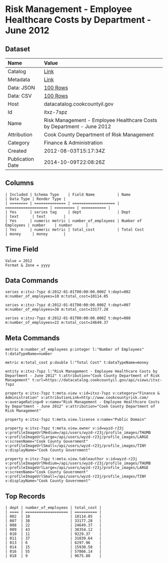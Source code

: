 # Risk Management - Employee Healthcare Costs by Department - June 2012

## Dataset

| Name | Value |
| :--- | :---- |
| Catalog | [Link](https://catalog.data.gov/dataset/risk-management-employee-healthcare-costs-by-department-june-2012-71bfc) |
| Metadata | [Link](https://datacatalog.cookcountyil.gov/api/views/itxz-7spz) |
| Data: JSON | [100 Rows](https://datacatalog.cookcountyil.gov/api/views/itxz-7spz/rows.json?max_rows=100) |
| Data: CSV | [100 Rows](https://datacatalog.cookcountyil.gov/api/views/itxz-7spz/rows.csv?max_rows=100) |
| Host | datacatalog.cookcountyil.gov |
| Id | itxz-7spz |
| Name | Risk Management - Employee Healthcare Costs by Department - June 2012 |
| Attribution | Cook County Department of Risk Management |
| Category | Finance & Administration |
| Created | 2012-08-03T15:17:34Z |
| Publication Date | 2014-10-09T22:08:26Z |

## Columns

```ls
| Included | Schema Type    | Field Name          | Name                | Data Type | Render Type |
| ======== | ============== | =================== | =================== | ========= | =========== |
| Yes      | series tag     | dept                | Dept                | text      | text        |
| Yes      | numeric metric | number_of_employees | Number of Employees | number    | number      |
| Yes      | numeric metric | total_cost          | Total Cost          | money     | money       |
```

## Time Field

```ls
Value = 2012
Format & Zone = yyyy
```

## Data Commands

```ls
series e:itxz-7spz d:2012-01-01T00:00:00.000Z t:dept=002 m:number_of_employees=10 m:total_cost=10114.05

series e:itxz-7spz d:2012-01-01T00:00:00.000Z t:dept=007 m:number_of_employees=38 m:total_cost=33177.28

series e:itxz-7spz d:2012-01-01T00:00:00.000Z t:dept=008 m:number_of_employees=22 m:total_cost=24649.37
```

## Meta Commands

```ls
metric m:number_of_employees p:integer l:"Number of Employees" t:dataTypeName=number

metric m:total_cost p:double l:"Total Cost" t:dataTypeName=money

entity e:itxz-7spz l:"Risk Management - Employee Healthcare Costs by Department - June 2012" t:attribution="Cook County Department of Risk Management" t:url=https://datacatalog.cookcountyil.gov/api/views/itxz-7spz

property e:itxz-7spz t:meta.view v:id=itxz-7spz v:category="Finance & Administration" v:attributionLink=http://www.cookcountyrisk.com/ v:averageRating=0 v:name="Risk Management - Employee Healthcare Costs by Department - June 2012" v:attribution="Cook County Department of Risk Management"

property e:itxz-7spz t:meta.view.license v:name="Public Domain"

property e:itxz-7spz t:meta.view.owner v:id=wyzd-r23j v:profileImageUrlMedium=/api/users/wyzd-r23j/profile_images/THUMB v:profileImageUrlLarge=/api/users/wyzd-r23j/profile_images/LARGE v:screenName="Cook County Government" v:profileImageUrlSmall=/api/users/wyzd-r23j/profile_images/TINY v:displayName="Cook County Government"

property e:itxz-7spz t:meta.view.tableauthor v:id=wyzd-r23j v:profileImageUrlMedium=/api/users/wyzd-r23j/profile_images/THUMB v:profileImageUrlLarge=/api/users/wyzd-r23j/profile_images/LARGE v:screenName="Cook County Government" v:profileImageUrlSmall=/api/users/wyzd-r23j/profile_images/TINY v:displayName="Cook County Government"
```

## Top Records

```ls
| dept | number_of_employees | total_cost | 
| ==== | =================== | ========== | 
| 002  | 10                  | 10114.05   | 
| 007  | 38                  | 33177.28   | 
| 008  | 22                  | 24649.37   | 
| 009  | 43                  | 38354.12   | 
| 010  | 11                  | 9229.37    | 
| 011  | 37                  | 31039.64   | 
| 013  | 6                   | 6297.96    | 
| 014  | 15                  | 15930.58   | 
| 016  | 55                  | 57866.14   | 
| 018  | 9                   | 9675.80    | 
```